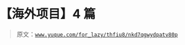 # 【海外项目】4 篇

> 原文：[`www.yuque.com/for_lazy/thfiu8/nkd7qgwydpatv80p`](https://www.yuque.com/for_lazy/thfiu8/nkd7qgwydpatv80p)

